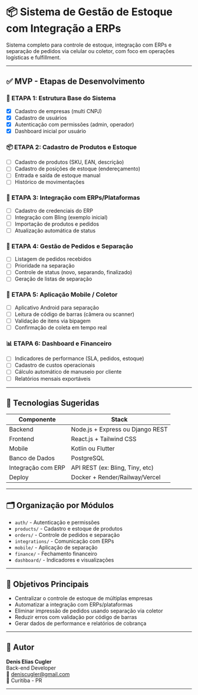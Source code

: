 # 📦 Sistema de Gestão de Estoque com Integração a ERPs

Sistema completo para controle de estoque, integração com ERPs e separação de pedidos via celular ou coletor, com foco em operações logísticas e fulfillment.

---

## ✅ MVP - Etapas de Desenvolvimento

### 🧱 ETAPA 1: Estrutura Base do Sistema
- [x] Cadastro de empresas (multi CNPJ)
- [x] Cadastro de usuários
- [x] Autenticação com permissões (admin, operador)
- [x] Dashboard inicial por usuário

### 📦 ETAPA 2: Cadastro de Produtos e Estoque
- [ ] Cadastro de produtos (SKU, EAN, descrição)
- [ ] Cadastro de posições de estoque (endereçamento)
- [ ] Entrada e saída de estoque manual
- [ ] Histórico de movimentações

### 🔄 ETAPA 3: Integração com ERPs/Plataformas
- [ ] Cadastro de credenciais do ERP
- [ ] Integração com Bling (exemplo inicial)
- [ ] Importação de produtos e pedidos
- [ ] Atualização automática de status

### 🚚 ETAPA 4: Gestão de Pedidos e Separação
- [ ] Listagem de pedidos recebidos
- [ ] Prioridade na separação
- [ ] Controle de status (novo, separando, finalizado)
- [ ] Geração de listas de separação

### 📲 ETAPA 5: Aplicação Mobile / Coletor
- [ ] Aplicativo Android para separação
- [ ] Leitura de código de barras (câmera ou scanner)
- [ ] Validação de itens via bipagem
- [ ] Confirmação de coleta em tempo real

### 📊 ETAPA 6: Dashboard e Financeiro
- [ ] Indicadores de performance (SLA, pedidos, estoque)
- [ ] Cadastro de custos operacionais
- [ ] Cálculo automático de manuseio por cliente
- [ ] Relatórios mensais exportáveis

---

## 🔧 Tecnologias Sugeridas

| Componente | Stack |
|------------|-------|
| Backend | Node.js + Express ou Django REST |
| Frontend | React.js + Tailwind CSS |
| Mobile | Kotlin ou Flutter |
| Banco de Dados | PostgreSQL |
| Integração com ERP | API REST (ex: Bling, Tiny, etc) |
| Deploy | Docker + Render/Railway/Vercel |

---

## 🗂️ Organização por Módulos

- `auth/` - Autenticação e permissões
- `products/` - Cadastro e estoque de produtos
- `orders/` - Controle de pedidos e separação
- `integrations/` - Comunicação com ERPs
- `mobile/` - Aplicação de separação
- `finance/` - Fechamento financeiro
- `dashboard/` - Indicadores e visualizações

---

## 📌 Objetivos Principais

- Centralizar o controle de estoque de múltiplas empresas
- Automatizar a integração com ERPs/plataformas
- Eliminar impressão de pedidos usando separação via coletor
- Reduzir erros com validação por código de barras
- Gerar dados de performance e relatórios de cobrança

---

## 🚀 Autor

**Denis Elias Cugler**  
Back-end Developer  
📧 deniscugler@gmail.com  
📍 Curitiba - PR

---

